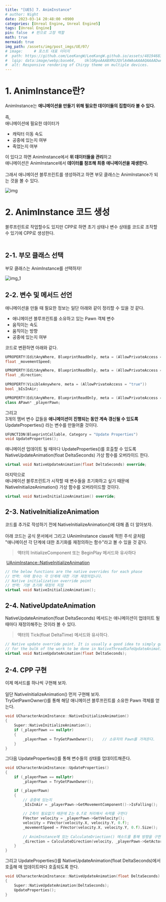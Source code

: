 ```yaml
---
title: "[UE5] 7. AnimInstance"
# author: Night
date: 2023-03-14 20:48:00 +0900
categories: [Unreal Engine, Unreal Engine5]
tags: [Unreal Engine]
pin: false  # 핀으로 고정 역할
math: true
mermaid: true
img_path: /assets/img/post_imgs/UE/07/
# image:     # 포스트 대표 이미지
#  path: https://github.com/LeeKangW/LeeKangW.github.io/assets/48194683/7e5b8251-2544-4eea-b702-ad59aa404e9e
#  lqip: data:image/webp;base64,    UklGRpoAAABXRUJQVlA4WAoAAAAQAAAADwAABwAAQUxQSDIAAAARL0AmbZurmr57yyIiqE8oiG0bejIYEQTgqiDA9vqnsUSI6H+oAERp2HZ65qP/VIAWAFZQOCBCAAAA8AEAnQEqEAAIAAVAfCWkAALp8sF8rgRgAP7o9FDvMCkMde9PK7euH5M1m6VWoDXf2FkP3BqV0ZYbO6NA/VFIAAAA
#  alt: Responsive rendering of Chirpy theme on multiple devices.
---
```


# 1\. AnimInstance란?

AnimInstance는 **애니메이션을 만들기 위해 필요한 데이터들의 집합이라 볼 수 있다.**  
   
즉,  
애니메이션에 필요한 데이터가

-   캐릭터 이동 속도
-   공중에 있는지 여부
-   죽었는지 여부

이 있다고 하면 AnimInstance에서 **위 데이터들을 관리**하고  
애니메이션은 AnimInstance에서 **데이터를 참조해 최종 애니메이션을 재생한다.**  
   
그래서 애니메이션 블루프린트를 생성하려고 하면 부모 클래스는 AnimInstance가 되는 것을 볼 수 있다.

![img](img.png)

# 2\. AnimInstance 코드 생성

블루프린트로 작업할수도 있지만 CPP로 하면 초기 상태나 변수 상태를 코드로 조작할 수 있기에 CPP로 생성한다.  
 

## 2-1. 부모 클래스 선택

부모 클래스는 AnimInstance를 선택하자!

![img_1](img_1.png)

## 2-2. 변수 및 메서드 선언

애니메이션을 만들 때 필요한 정보는 일단 아래와 같이 정리할 수 있을 것 같다.

-   애니메이션 블루프린트를 소유하고 있는 Pawn 객체 변수
-   움직이는 속도
-   움직이는 방향
-   공중에 있는지 여부

코드로 변환하면 아래와 같다.

```cpp
UPROPERTY(EditAnyWhere, BlueprintReadOnly, meta = (AllowPrivateAccess = "true"))
float _movementSpeed;

UPROPERTY(EditAnyWhere, BlueprintReadOnly, meta = (AllowPrivateAccess = "true"))
float _direction;
    
UPROPERTY(VisibleAnywhere, meta = (AllowPrivateAccess = "true"))
bool _bIsInAir;

UPROPERTY(EditAnyWhere, BlueprintReadOnly, meta = (AllowPrivateAccess = "true"))
class APawn* _playerPawn;
```

그리고  
3개의 멤버 변수 값들을 **애니메이션이 진행되는 동안 계속 갱신될 수 있도록** UpdateProperties() 라는 변수를 만들어줄 것이다.

```cpp
UFUNCTION(BlueprintCallable, Category = "Update Properties")
void UpdateProperties();
```

애니메이션 업데이트 될 때마다 UpdateProperties()를 호출할 수 있도록 NativeUpdateAnimation(float DeltaSeconds) 가상 함수를 오버라이드 한다.

```cpp
virtual void NativeUpdateAnimation(float DeltaSeconds) override;
```

마지막으로  
애니메이션 블루프린트가 시작할 때 변수들을 초기화하고 싶기 때문에 NativeInitializeAnimation() 가상 함수를 오버라이드할 것이다.

```cpp
virtual void NativeInitializeAnimation() override;
```

## 2-3. NativeInitializeAnimation

코드를 추가로 작성하기 전에 NativeInitializeAnimation()에 대해 좀 더 알아보자.  
   
아래 코드는 공식 문서에서 그리고 UAnimInstance class에 적힌 주석 글처럼  
"애니메이션 각 단계에 대한 초기화를 재정의하는 함수"라고 볼 수 있을 것 같다.

> 액터의 InitializeComponent 또는 BeginPlay 메서드와 유사하다

 [UAnimInstance::NativeInitializeAnimation](https://docs.unrealengine.com/4.27/en-US/API/Runtime/Engine/Animation/UAnimInstance/NativeInitializeAnimation/)

```cpp
// the below functions are the native overrides for each phase
// 번역: 아래 함수는 각 단계에 대한 기본 재정의입니다.
// Native initialization override point
// 번역: 기본 초기화 재정의 지점
virtual void NativeInitializeAnimation();
```

## 2-4. NativeUpdateAnimation

NativeUpdateAnimation(float DeltaSeconds) 메서드는 애니메이션이 업데이트 될 때마다 재정의해주는 것이라 볼 수 있다.

> 액터의 Tick(float DeltaTime) 메서드와 유사하다.

```cpp
// Native update override point. It is usually a good idea to simply gather data in this step and 
// for the bulk of the work to be done in NativeThreadSafeUpdateAnimation.
virtual void NativeUpdateAnimation(float DeltaSeconds);
```

## 2-4. CPP 구현

이제 메서드를 하나씩 구현해 보자.  
   
일단 NativeInitializeAnimation() 먼저 구현해 보자.  
TryGetPawnOwner()를 통해 해당 애니메이션 블루프린트를 소유한 Pawn 객체를 얻는다.

```cpp
void UCharacterAnimInstance::NativeInitializeAnimation()
{
	Super::NativeInitializeAnimation();
	if (_playerPawn == nullptr)
	{
		_playerPawn = TryGetPawnOwner();	// 소유자의 Pawn를 가져온다.
	}
}
```

그다음 UpdateProperties()를 통해 변수들의 상태를 업데이트해준다.

```cpp
void UCharacterAnimInstance::UpdateProperties()
{
	if (_playerPawn == nullptr)
		_playerPawn = TryGetPawnOwner();

	if (_playerPawn)
	{
    	// 공중에 있는지
        _bIsInAir = _playerPawn->GetMovementComponent()->IsFalling();
        
        // Z축이 필요없기 때문에 Z는 0.f로 처리해서 속력를 구한다
        FVector velocity = _playerPawn->GetVelocity();
        velocity = FVector(velocity.X, velocity.Y, 0.f);
        _movementSpeed = FVector(velocity.X, velocity.Y, 0.f).Size();
        
        // AnimInstance에 있는 CalculateDriection() 메소드를 통해 방향을 구한다.
        _direction = CalculateDirection(velocity, _playerPawn->GetActorRotation());
	}
}
```

그리고 UpdateProperties()를 NativeUpdateAnimation(float DeltaSeconds)에서 호출해 매 업데이트마다 호출되도록 한다.

```cpp
void UCharacterAnimInstance::NativeUpdateAnimation(float DeltaSeconds)
{
	Super::NativeUpdateAnimation(DeltaSeconds);
	UpdateProperties();
}
```